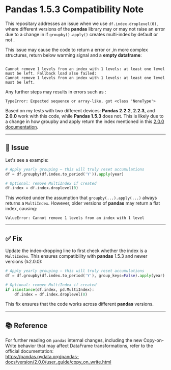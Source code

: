 # Pandas 1.5.3 Compatibility Note

This repositary addresses an issue when we use `df.index.droplevel(0)`, where different versions of the **pandas** library may or may not raise an error due to a change in if `groupby().apply()` creates multi-index by default or not .

This issue may cause the code to return a error or ,in more complex structures, return below warming signal and a **empty dataframe**: 

```plaintext

Cannot remove 1 levels from an index with 1 levels: at least one level must be left. Fallback load also failed:
Cannot remove 1 levels from an index with 1 levels: at least one level must be left.

```

Any further steps may results in errors such as :

```plaintext
TypeError: Expected sequence or array-like, got <class 'NoneType'>
```


Based on my tests with two different devices: **Pandas 2.2.2**, **2.2.3**, and **2.0.0** work with this code, while **Pandas 1.5.3** does not. This is likely due to a change in how groupby and apply return the index mentioned in this [2.0.0 documentation](https://pandas.pydata.org/pandas-docs/version/2.0.0/user_guide/copy_on_write.html). 

---

## 🚨 Issue

Let's see a example:

```python
# Apply yearly grouping — this will truly reset accumulations
df = df.groupby(df.index.to_period('Y')).apply(year)

# Optional: remove MultiIndex if created
df.index = df.index.droplevel(0)
```

This worked under the assumption that `groupby(...).apply(...)` always returns a `MultiIndex`. However, older versions of **pandas** may return a flat index, causing:

```plaintext
ValueError: Cannot remove 1 levels from an index with 1 level
```

---

## ✅ Fix

Update the index-dropping line to first check whether the index is a `MultiIndex`. This ensures compatibility with **pandas** 1.5.3 and newer versions (≥2.0.0):

```python
# Apply yearly grouping — this will truly reset accumulations
df = df.groupby(df.index.to_period('Y'), group_keys=False).apply(year)

# Optional: remove MultiIndex if created
if isinstance(df.index, pd.MultiIndex):
    df.index = df.index.droplevel(0)
```

This fix ensures that the code works across different **pandas** versions.



---

## 📚 Reference

For further reading on `pandas` internal changes, including the new Copy-on-Write behavior that may affect DataFrame transformations, refer to the official documentation:  
https://pandas.pydata.org/pandas-docs/version/2.0.0/user_guide/copy_on_write.html
